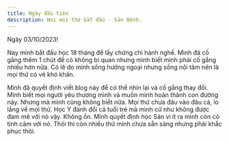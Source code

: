 ```yaml
---
title: Ngày đầu tiên
description: Nơi mọi thứ bắt đầu - Sản Bệnh.
---
```


Ngày 03/10/2023!

Nay mình bắt đầu học 18 tháng để lấy chứng chỉ hành nghề. Mình đã cố gắng thêm 1 chút để có không bi quan nhưng mình biết mình phải cố gắng nhiều hơn nữa. Có lẽ do mình sống hướng ngoại nhưng sống nội tâm nên là mọi thứ có vẻ khó khăn.

Mình đã quyết định viết blog này để có thể nhìn lại và cố gắng thay đổi. Mình biết mọi người yêu thương mình và muốn mình hoàn thành con đường này. Nhưng mà mình cũng không biết nữa. Mọi thứ chưa đâu vào đâu cả, lo lắng về mọi thứ. Học Y đánh đổi cả tuổi trẻ mà mình cứ như không được đam mê với nó vậy. Không ổn. Mình quyết định học Sản vì ít ra mình còn có tình cảm với nó. Thôi thì còn nhiều thứ mình chưa sẵn sàng nhưng phải khắc phục thôi.
